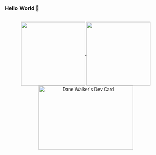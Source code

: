 ### Hello World 👋
<br/>

<!-- 
title_color=70a5fd&text_color=38bdae&icon_color=bf91f3&border_color=e4e2e2&bg_color=00000000&border_radius=20
-->

<center>
<div align="center">
<a href="#">
  <img align="center" height="200rem" src="https://github-readme-stats.vercel.app/api?username=danecwalker&count_private=true&include_all_commits=true&custom_title=My%20Stats%20%F0%9F%9A%80&show_icons=true&title_color=57a6ff&text_color=c8d1d9&icon_color=57a6ff&border_color=30363c&bg_color=0e1117&border_radius=6" />
</a>
<a href="#">
  <img align="center" height="200rem" src="https://github-readme-stats.vercel.app/api/top-langs/?username=danecwalker&hide=swift,css,pug,typescript&langs_count=3&custom_title=My%20Top%203%20%E2%9D%A4%EF%B8%8F&title_color=57a6ff&text_color=c8d1d9&icon_color=57a6ff&border_color=30363c&bg_color=0e1117&border_radius=6" />
</a>
<a href="https://app.daily.dev/danecwalker"><img align="center" height="200rem" width="295rem" src="https://api.daily.dev/devcards/ac0d5fccd0e94688a307d4ef8b820bfe.png?r=a7y" alt="Dane Walker's Dev Card"/></a>
</div>
</center>
